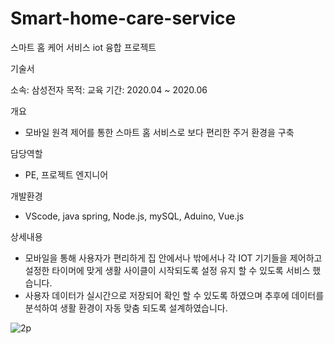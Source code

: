 # Smart-home-care-service
스마트 홈 케어 서비스 iot 융합 프로젝트

기술서

소속: 삼성전자 
목적: 교육 
기간: 2020.04 ~ 2020.06

개요
 - 모바일 원격 제어를 통한 스마트 홈 서비스로 보다 편리한 주거 환경을 구축
 
담당역할
 - PE, 프로젝트 엔지니어
 
개발환경
 - VScode, java spring, Node.js, mySQL, Aduino, Vue.js
 
상세내용
 - 모바일을 통해 사용자가 편리하게 집 안에서나 밖에서나 각 IOT 기기들을 제어하고 설정한 타이머에 맞게 생활 사이클이 시작되도록 설정 유지 할 수 있도록 서비스 했습니다.
 - 사용자 데이터가 실시간으로 저장되어 확인 할 수 있도록 하였으며 추후에 데이터를 분석하여 생활 환경이 자동 맞춤 되도록 설계하였습니다.

![2p](https://user-images.githubusercontent.com/17943248/102707998-0f802d80-42e3-11eb-8eef-58125150f61e.png)
